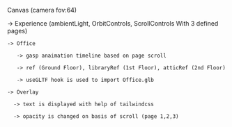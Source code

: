 Canvas (camera fov:64)

-> Experience (ambientLight, OrbitControls, ScrollControls With 3 defined pages)

    -> Office
    
       -> gasp anaimation timeline based on page scroll
       
       -> ref (Ground Floor), libraryRef (1st Floor), atticRef (2nd Floor)
       
       -> useGLTF hook is used to import Office.glb
       
    -> Overlay
    
      -> text is displayed with help of tailwindcss
      
      -> opacity is changed on basis of scroll (page 1,2,3)
